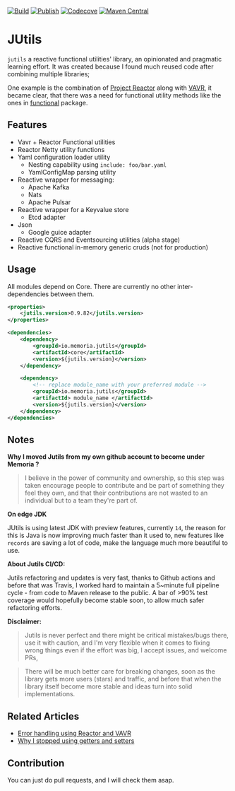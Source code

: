 
[![Build](https://github.com/memoria-io/jutils/workflows/Build/badge.svg)](https://github.com/memoria-io/jutils/actions?query=workflow%3Abuild)
[![Publish](https://github.com/memoria-io/jutils/workflows/Publish/badge.svg)](https://github.com/memoria-io/jutils/actions?query=workflow%3APublish)
[![Codecove](https://codecov.io/github/memoria-io/jutils/coverage.svg?precision=2)](https://codecov.io/gh/memoria-io/jutils)
[![Maven Central](https://maven-badges.herokuapp.com/maven-central/io.memoria/jutils/badge.svg?style=flat-square)](https://maven-badges.herokuapp.com/maven-central/io.memoria/jutils/)

# JUtils
`jutils` a reactive functional utilities' library, an opinionated and pragmatic learning effort.
It was created because I found much reused code after combining multiple libraries;

One example is the combination of [Project Reactor](https://projectreactor.io/) along with [VAVR](https://vavr.io), 
it became clear, that there was a need for functional utility methods like the ones in
[functional](core/src/main/java/io/memoria/jutils/core/utils/functional) package.

## Features
* Vavr + Reactor Functional utilities
* Reactor Netty utility functions
* Yaml configuration loader utility
    * Nesting capability using `include: foo/bar.yaml`
    * YamlConfigMap parsing utility
* Reactive wrapper for messaging:
    * Apache Kafka
    * Nats
    * Apache Pulsar
* Reactive wrapper for a Keyvalue store 
    * Etcd adapter  
* Json 
    * Google guice adapter
* Reactive CQRS and Eventsourcing utilities (alpha stage)
* Reactive functional in-memory generic cruds (not for production)


## Usage
All modules depend on Core. There are currently no other inter-dependencies between them.

```xml
<properties>
    <jutils.version>0.9.82</jutils.version>
</properties>

<dependencies>
    <dependency>
        <groupId>io.memoria.jutils</groupId>
        <artifactId>core</artifactId>
        <version>${jutils.version}</version>
    </dependency>

    <dependency>
        <!-- replace module_name with your preferred module -->
        <groupId>io.memoria.jutils</groupId>
        <artifactId> module_name </artifactId>
        <version>${jutils.version}</version>
    </dependency>
</dependencies>
```

## Notes

**Why I moved Jutils from my own github account to become under Memoria ?**
> I believe in the power of community and ownership, so this step was taken encourage people to contribute and be part of something 
> they feel they own, and that their contributions are not wasted to an individual but to a team they're part of.

**On edge JDK**

JUtils is using latest JDK with preview features, currently `14`, the reason for this is Java is now improving much faster
than it used to, new features like `records` are saving a lot of code, make the language much more beautiful to use.  

**About Jutils CI/CD:**

Jutils refactoring and updates is very fast, thanks to Github actions and before that was Travis, 
I worked hard to maintain a 5~minute full pipeline cycle - from code to Maven release to the public.
A bar of >90% test coverage would hopefully become stable soon, to allow much safer refactoring efforts.

**Disclaimer:**

> Jutils is never perfect and there might be critical mistakes/bugs there, use it with caution, and I'm very flexible 
> when it comes to fixing wrong things even if the effort was big, I accept issues, and welcome PRs, 

> There will be much better care for breaking changes, soon as the library gets more users (stars) and traffic, and before 
> that when the library itself become more stable and ideas turn into solid implementations. 


## Related Articles
* [Error handling using Reactor and VAVR](https://marmoush.com/2019/11/12/Error-Handling.html)
* [Why I stopped using getters and setters](https://marmoush.com/2019/12/13/stopped-using-getters-and-setters.html)

## Contribution
You can just do pull requests, and I will check them asap.
